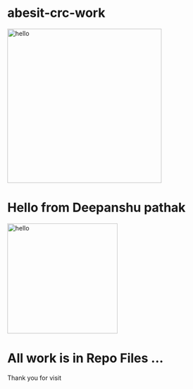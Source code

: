 # abesit-crc-work
<img width="350" alt="hello" src="https://abesit.edu.in/wp-content/uploads/2019/10/ABESIT-Group-Logo-RGB-align.png"/>

# Hello from Deepanshu pathak

<img width="250" alt="hello" src="https://miro.medium.com/v2/resize:fit:2400/1*XQH2OqyLQLBartMbnc681w.jpeg" />


# All work is in Repo Files ...
Thank you for visit
